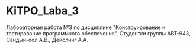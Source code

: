 # KiTPO_Laba_3
Лабораторная работа №3 по дисциплине "Конструирование и тестирование программного обеспечения". Студентки группы АВТ-943, Сандый-оол А.В., Дейслинг А.А.
